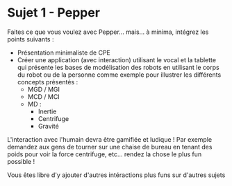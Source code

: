 # Sujet 1 - Pepper

Faites ce que vous voulez avec Pepper... mais... à minima, intégrez les points suivants :

- Présentation minimaliste de CPE
- Créer une application (avec interaction) utilisant le vocal et la tablette qui présente les bases de modélisation des robots en utilisant le corps du robot ou de la personne comme exemple pour illustrer les différents concepts présentés :
    - MGD / MGI
    - MCD / MCI
    - MD :
        - Inertie
        - Centrifuge
        - Gravité

L'interaction avec l'humain devra être gamifiée et ludique ! Par exemple demandez aux gens de tourner sur une chaise de bureau en tenant des poids pour voir la force centrifuge, etc... rendez la chose le plus fun possible !

Vous êtes libre d'y ajouter d'autres intéractions plus funs sur d'autres sujets
